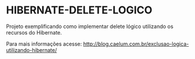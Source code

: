 HIBERNATE-DELETE-LOGICO
=========================

Projeto exemplificando como implementar delete lógico utilizando os recursos do Hibernate.

Para mais informações acesse: http://blog.caelum.com.br/exclusao-logica-utilizando-hibernate/
